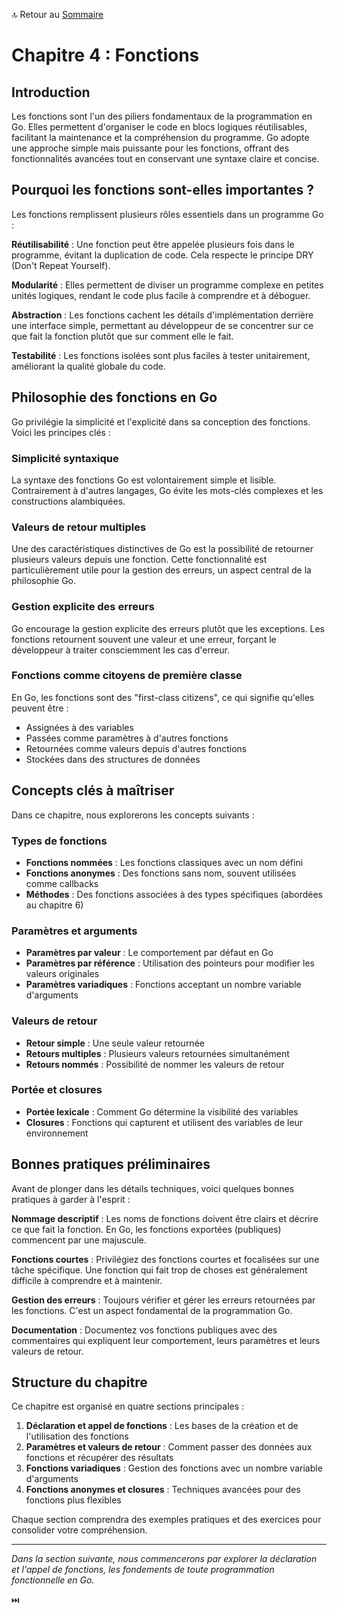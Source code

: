 🔝 Retour au [Sommaire](/SOMMAIRE.md)

# Chapitre 4 : Fonctions

## Introduction

Les fonctions sont l'un des piliers fondamentaux de la programmation en Go. Elles permettent d'organiser le code en blocs logiques réutilisables, facilitant la maintenance et la compréhension du programme. Go adopte une approche simple mais puissante pour les fonctions, offrant des fonctionnalités avancées tout en conservant une syntaxe claire et concise.

## Pourquoi les fonctions sont-elles importantes ?

Les fonctions remplissent plusieurs rôles essentiels dans un programme Go :

**Réutilisabilité** : Une fonction peut être appelée plusieurs fois dans le programme, évitant la duplication de code. Cela respecte le principe DRY (Don't Repeat Yourself).

**Modularité** : Elles permettent de diviser un programme complexe en petites unités logiques, rendant le code plus facile à comprendre et à déboguer.

**Abstraction** : Les fonctions cachent les détails d'implémentation derrière une interface simple, permettant au développeur de se concentrer sur ce que fait la fonction plutôt que sur comment elle le fait.

**Testabilité** : Les fonctions isolées sont plus faciles à tester unitairement, améliorant la qualité globale du code.

## Philosophie des fonctions en Go

Go privilégie la simplicité et l'explicité dans sa conception des fonctions. Voici les principes clés :

### Simplicité syntaxique
La syntaxe des fonctions Go est volontairement simple et lisible. Contrairement à d'autres langages, Go évite les mots-clés complexes et les constructions alambiquées.

### Valeurs de retour multiples
Une des caractéristiques distinctives de Go est la possibilité de retourner plusieurs valeurs depuis une fonction. Cette fonctionnalité est particulièrement utile pour la gestion des erreurs, un aspect central de la philosophie Go.

### Gestion explicite des erreurs
Go encourage la gestion explicite des erreurs plutôt que les exceptions. Les fonctions retournent souvent une valeur et une erreur, forçant le développeur à traiter consciemment les cas d'erreur.

### Fonctions comme citoyens de première classe
En Go, les fonctions sont des "first-class citizens", ce qui signifie qu'elles peuvent être :
- Assignées à des variables
- Passées comme paramètres à d'autres fonctions
- Retournées comme valeurs depuis d'autres fonctions
- Stockées dans des structures de données

## Concepts clés à maîtriser

Dans ce chapitre, nous explorerons les concepts suivants :

### Types de fonctions
- **Fonctions nommées** : Les fonctions classiques avec un nom défini
- **Fonctions anonymes** : Des fonctions sans nom, souvent utilisées comme callbacks
- **Méthodes** : Des fonctions associées à des types spécifiques (abordées au chapitre 6)

### Paramètres et arguments
- **Paramètres par valeur** : Le comportement par défaut en Go
- **Paramètres par référence** : Utilisation des pointeurs pour modifier les valeurs originales
- **Paramètres variadiques** : Fonctions acceptant un nombre variable d'arguments

### Valeurs de retour
- **Retour simple** : Une seule valeur retournée
- **Retours multiples** : Plusieurs valeurs retournées simultanément
- **Retours nommés** : Possibilité de nommer les valeurs de retour

### Portée et closures
- **Portée lexicale** : Comment Go détermine la visibilité des variables
- **Closures** : Fonctions qui capturent et utilisent des variables de leur environnement

## Bonnes pratiques préliminaires

Avant de plonger dans les détails techniques, voici quelques bonnes pratiques à garder à l'esprit :

**Nommage descriptif** : Les noms de fonctions doivent être clairs et décrire ce que fait la fonction. En Go, les fonctions exportées (publiques) commencent par une majuscule.

**Fonctions courtes** : Privilégiez des fonctions courtes et focalisées sur une tâche spécifique. Une fonction qui fait trop de choses est généralement difficile à comprendre et à maintenir.

**Gestion des erreurs** : Toujours vérifier et gérer les erreurs retournées par les fonctions. C'est un aspect fondamental de la programmation Go.

**Documentation** : Documentez vos fonctions publiques avec des commentaires qui expliquent leur comportement, leurs paramètres et leurs valeurs de retour.

## Structure du chapitre

Ce chapitre est organisé en quatre sections principales :

1. **Déclaration et appel de fonctions** : Les bases de la création et de l'utilisation des fonctions
2. **Paramètres et valeurs de retour** : Comment passer des données aux fonctions et récupérer des résultats
3. **Fonctions variadiques** : Gestion des fonctions avec un nombre variable d'arguments
4. **Fonctions anonymes et closures** : Techniques avancées pour des fonctions plus flexibles

Chaque section comprendra des exemples pratiques et des exercices pour consolider votre compréhension.

---

*Dans la section suivante, nous commencerons par explorer la déclaration et l'appel de fonctions, les fondements de toute programmation fonctionnelle en Go.*

⏭️
